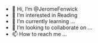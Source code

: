 - 👋 Hi, I’m @JeromeFenwick
- 👀 I’m interested in Reading
- 🌱 I’m currently learning ...
- 💞️ I’m looking to collaborate on ...
- 📫 How to reach me ...

<!---
JeromeFenwick/JeromeFenwick is a ✨ special ✨ repository because its `README.md` (this file) appears on your GitHub profile.
You can click the Preview link to take a look at your changes.
--->
